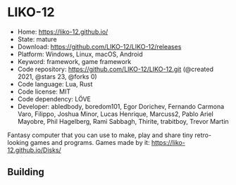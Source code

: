 # LIKO-12

- Home: https://liko-12.github.io/
- State: mature
- Download: https://github.com/LIKO-12/LIKO-12/releases
- Platform: Windows, Linux, macOS, Android
- Keyword: framework, game framework
- Code repository: https://github.com/LIKO-12/LIKO-12.git (@created 2021, @stars 23, @forks 0)
- Code language: Lua, Rust
- Code license: MIT
- Code dependency: LÖVE
- Developer: abledbody, boredom101, Egor Dorichev, Fernando Carmona Varo, Filippo, Joshua Minor, Lucas Henrique, Marcuss2, Pablo Ariel Mayobre, Phil Hagelberg, Rami Sabbagh, Thirite, trabitboy, Trevor Martin

Fantasy computer that you can use to make, play and share tiny retro-looking games and programs.
Games made by it: https://liko-12.github.io/Disks/

## Building

